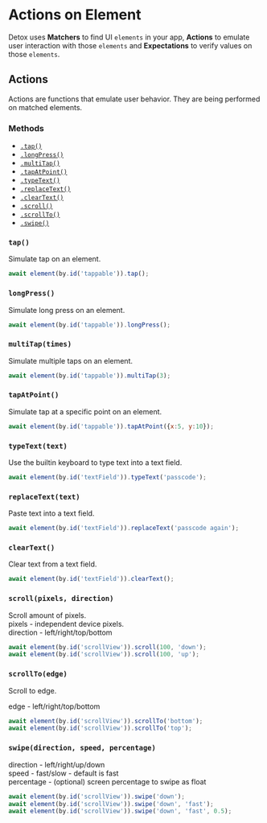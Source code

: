 # Actions on Element

Detox uses **Matchers** to find UI `elements` in your app, **Actions** to emulate user interaction with those `elements` and **Expectations** to verify values on those `elements`.


## Actions
Actions are functions that emulate user behavior. They are being performed on matched elements.

### Methods

- [`.tap()`](#tap)
- [`.longPress()`](#longpress)
- [`.multiTap()`](#multitaptimes)
- [`.tapAtPoint()`](#tapatpoint)
- [`.typeText()`](#typetexttext)
- [`.replaceText()`](#replacetexttext)
- [`.clearText()`](#cleartext)
- [`.scroll()`](#scrollpixels-direction)
- [`.scrollTo()`](#scrolltoedge)
- [`.swipe()`](#swipedirection-speed)


### `tap()`
Simulate tap on an element.

```js
await element(by.id('tappable')).tap();
```

### `longPress()`
Simulate long press on an element.

```js
await element(by.id('tappable')).longPress();
```

### `multiTap(times)`
Simulate multiple taps on an element.

```js
await element(by.id('tappable')).multiTap(3);
```
### `tapAtPoint()`
Simulate tap at a specific point on an element.

```js
await element(by.id('tappable')).tapAtPoint({x:5, y:10});
```

### `typeText(text)`
Use the builtin keyboard to type text into a text field.

```js
await element(by.id('textField')).typeText('passcode');
```

### `replaceText(text)`
Paste text into a text field.

```js
await element(by.id('textField')).replaceText('passcode again');
```

### `clearText()`
Clear text from a text field.

```js
await element(by.id('textField')).clearText();
```

### `scroll(pixels, direction)`
Scroll amount of pixels.<br>
pixels - independent device pixels.<br>
direction - left/right/top/bottom

```js
await element(by.id('scrollView')).scroll(100, 'down');
await element(by.id('scrollView')).scroll(100, 'up');
```

### `scrollTo(edge)`
Scroll to edge.

edge - left/right/top/bottom

```js
await element(by.id('scrollView')).scrollTo('bottom');
await element(by.id('scrollView')).scrollTo('top');
```

### `swipe(direction, speed, percentage)`

direction - left/right/up/down<br>
speed - fast/slow - default is fast<br>
percentage - (optional) screen percentage to swipe as float

```js
await element(by.id('scrollView')).swipe('down');
await element(by.id('scrollView')).swipe('down', 'fast');
await element(by.id('scrollView')).swipe('down', 'fast', 0.5);
```

